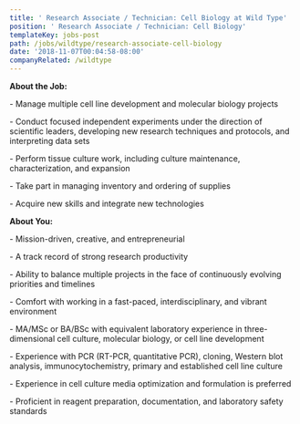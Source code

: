 ```yaml
---
title: ' Research Associate / Technician: Cell Biology at Wild Type'
position: ' Research Associate / Technician: Cell Biology'
templateKey: jobs-post
path: /jobs/wildtype/research-associate-cell-biology
date: '2018-11-07T00:04:58-08:00'
companyRelated: /wildtype
---
```

**About the Job:**

\- Manage multiple cell line development and molecular biology projects

\- Conduct focused independent experiments under the direction of scientific leaders, developing new research techniques and protocols, and interpreting data sets

\- Perform tissue culture work, including culture maintenance, characterization, and expansion 

\- Take part in managing inventory and ordering of supplies

\- Acquire new skills and integrate new technologies



**About You:**

\- Mission-driven, creative, and entrepreneurial

\- A track record of strong research productivity

\- Ability to balance multiple projects in the face of continuously evolving priorities and timelines 

\- Comfort with working in a fast-paced, interdisciplinary, and vibrant environment 

\- MA/MSc or BA/BSc with equivalent laboratory experience in three-dimensional cell culture, molecular biology, or cell line development 

\- Experience with PCR (RT-PCR, quantitative PCR), cloning, Western blot analysis, immunocytochemistry, primary and established cell line culture

\- Experience in cell culture media optimization and formulation is preferred

\- Proficient in reagent preparation, documentation, and laboratory safety standards
